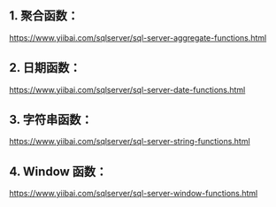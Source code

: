 ## 1. 聚合函数：

https://www.yiibai.com/sqlserver/sql-server-aggregate-functions.html

## 2. 日期函数：

https://www.yiibai.com/sqlserver/sql-server-date-functions.html

## 3. 字符串函数：

https://www.yiibai.com/sqlserver/sql-server-string-functions.html

## 4. Window 函数：

https://www.yiibai.com/sqlserver/sql-server-window-functions.html
